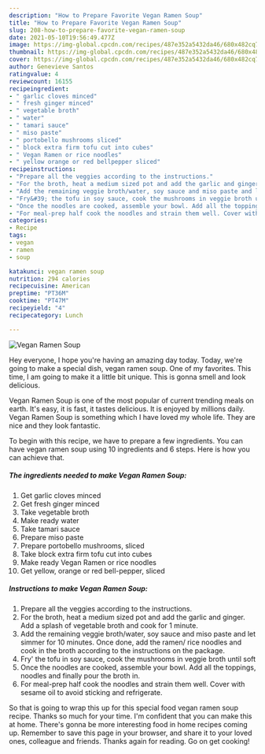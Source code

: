 ```yaml
---
description: "How to Prepare Favorite Vegan Ramen Soup"
title: "How to Prepare Favorite Vegan Ramen Soup"
slug: 208-how-to-prepare-favorite-vegan-ramen-soup
date: 2021-05-10T19:56:49.477Z
image: https://img-global.cpcdn.com/recipes/487e352a5432da46/680x482cq70/vegan-ramen-soup-recipe-main-photo.jpg
thumbnail: https://img-global.cpcdn.com/recipes/487e352a5432da46/680x482cq70/vegan-ramen-soup-recipe-main-photo.jpg
cover: https://img-global.cpcdn.com/recipes/487e352a5432da46/680x482cq70/vegan-ramen-soup-recipe-main-photo.jpg
author: Genevieve Santos
ratingvalue: 4
reviewcount: 16155
recipeingredient:
- " garlic cloves minced"
- " fresh ginger minced"
- " vegetable broth"
- " water"
- " tamari sauce"
- " miso paste"
- " portobello mushrooms sliced"
- " block extra firm tofu cut into cubes"
- " Vegan Ramen or rice noodles"
- " yellow orange or red bellpepper sliced"
recipeinstructions:
- "Prepare all the veggies according to the instructions."
- "For the broth, heat a medium sized pot and add the garlic and ginger. Add a splash of vegetable broth and cook for 1 minute."
- "Add the remaining veggie broth/water, soy sauce and miso paste and let simmer for 10 minutes. Once done, add the ramen/ rice noodles and cook in the broth according to the instructions on the package."
- "Fry&#39; the tofu in soy sauce, cook the mushrooms in veggie broth until soft"
- "Once the noodles are cooked, assemble your bowl. Add all the toppings, noodles and finally pour the broth in."
- "For meal-prep half cook the noodles and strain them well. Cover with sesame oil to avoid sticking and refrigerate."
categories:
- Recipe
tags:
- vegan
- ramen
- soup

katakunci: vegan ramen soup 
nutrition: 294 calories
recipecuisine: American
preptime: "PT36M"
cooktime: "PT47M"
recipeyield: "4"
recipecategory: Lunch

---
```



![Vegan Ramen Soup](https://img-global.cpcdn.com/recipes/487e352a5432da46/680x482cq70/vegan-ramen-soup-recipe-main-photo.jpg)

Hey everyone, I hope you're having an amazing day today. Today, we're going to make a special dish, vegan ramen soup. One of my favorites. This time, I am going to make it a little bit unique. This is gonna smell and look delicious.



Vegan Ramen Soup is one of the most popular of current trending meals on earth. It's easy, it is fast, it tastes delicious. It is enjoyed by millions daily. Vegan Ramen Soup is something which I have loved my whole life. They are nice and they look fantastic.


To begin with this recipe, we have to prepare a few ingredients. You can have vegan ramen soup using 10 ingredients and 6 steps. Here is how you can achieve that.

<!--inarticleads1-->

##### The ingredients needed to make Vegan Ramen Soup:

1. Get  garlic cloves minced
1. Get  fresh ginger minced
1. Take  vegetable broth
1. Make ready  water
1. Take  tamari sauce
1. Prepare  miso paste
1. Prepare  portobello mushrooms, sliced
1. Take  block extra firm tofu cut into cubes
1. Make ready  Vegan Ramen or rice noodles
1. Get  yellow, orange or red bell-pepper, sliced




<!--inarticleads2-->

##### Instructions to make Vegan Ramen Soup:

1. Prepare all the veggies according to the instructions.
1. For the broth, heat a medium sized pot and add the garlic and ginger. Add a splash of vegetable broth and cook for 1 minute.
1. Add the remaining veggie broth/water, soy sauce and miso paste and let simmer for 10 minutes. Once done, add the ramen/ rice noodles and cook in the broth according to the instructions on the package.
1. Fry&#39; the tofu in soy sauce, cook the mushrooms in veggie broth until soft
1. Once the noodles are cooked, assemble your bowl. Add all the toppings, noodles and finally pour the broth in.
1. For meal-prep half cook the noodles and strain them well. Cover with sesame oil to avoid sticking and refrigerate.




So that is going to wrap this up for this special food vegan ramen soup recipe. Thanks so much for your time. I'm confident that you can make this at home. There's gonna be more interesting food in home recipes coming up. Remember to save this page in your browser, and share it to your loved ones, colleague and friends. Thanks again for reading. Go on get cooking!
